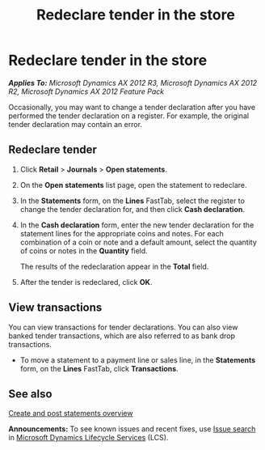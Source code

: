 ﻿---
title: Redeclare tender in the store
TOCTitle: Redeclare tender in the store
ms:assetid: 1758d9d0-c4fa-4c6c-b458-3a45710ecc19
ms:mtpsurl: https://technet.microsoft.com/en-us/library/Hh580576(v=AX.60)
ms:contentKeyID: 39519056
ms.date: 04/18/2014
mtps_version: v=AX.60
---

# Redeclare tender in the store 


_**Applies To:** Microsoft Dynamics AX 2012 R3, Microsoft Dynamics AX 2012 R2, Microsoft Dynamics AX 2012 Feature Pack_

Occasionally, you may want to change a tender declaration after you have performed the tender declaration on a register. For example, the original tender declaration may contain an error.

## Redeclare tender

1.  Click **Retail** \> **Journals** \> **Open statements**.

2.  On the **Open statements** list page, open the statement to redeclare.

3.  In the **Statements** form, on the **Lines** FastTab, select the register to change the tender declaration for, and then click **Cash declaration**.

4.  In the **Cash declaration** form, enter the new tender declaration for the statement lines for the appropriate coins and notes. For each combination of a coin or note and a default amount, select the quantity of coins or notes in the **Quantity** field.
    
    The results of the redeclaration appear in the **Total** field.

5.  After the tender is redeclared, click **OK**.

## View transactions

You can view transactions for tender declarations. You can also view banked tender transactions, which are also referred to as bank drop transactions.

  - To move a statement to a payment line or sales line, in the **Statements** form, on the **Lines** FastTab, click **Transactions**.

## See also

[Create and post statements overview](create-and-post-statements-overview.md)

  
**Announcements:** To see known issues and recent fixes, use [Issue search](http://go.microsoft.com/fwlink/?linkid=389258) in [Microsoft Dynamics Lifecycle Services](http://go.microsoft.com/fwlink/?linkid=306505) (LCS).

